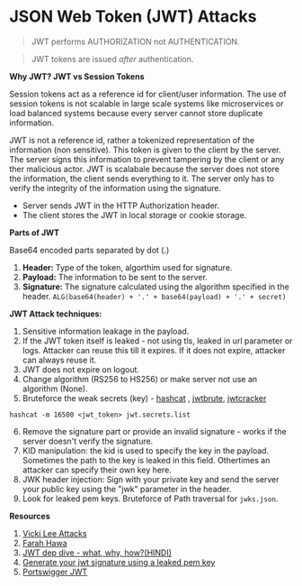 # JSON Web Token (JWT) Attacks

> JWT performs AUTHORIZATION not AUTHENTICATION.

> JWT tokens are issued _after_ authentication.

**Why JWT? JWT vs Session Tokens**

Session tokens act as a reference id for client/user information. The use of session tokens is not scalable in large scale systems like microservices or load balanced systems because every server cannot store duplicate information.

JWT is not a reference id, rather a tokenized representation of the information (non sensitive). This token is given to the client by the server. The server signs this information to prevent tampering by the client or any ther malicious actor. JWT is scalabale because the server does not store the information, the client sends everything to it. The server only has to verify the integrity of the information using the signature.

* Server sends JWT in the HTTP Authorization header.
* The client stores the JWT in local storage or cookie storage.

**Parts of JWT**

Base64 encoded parts separated by dot (.)

1. **Header:** Type of the token, algorthim used for signature.
2. **Payload:** The information to be sent to the server.
3. **Signature:** The signature calculated using the algorithm specified in the header. `ALG(base64(header) + '.' + base64(payload) + '.' + secret)`

**JWT Attack techniques:**
1. Sensitive information leakage in the payload.
2. If the JWT token itself is leaked - not using tls, leaked in url parameter or logs. Attacker can reuse this till it expires. If it does not expire, attacker can always reuse it.
3. JWT does not expire on logout. 
4. Change algorithm (RS256 to HS256) or make server not use an algorithm (None).
5. Bruteforce the weak secrets (key) - [hashcat](https://github.com/hashcat) , [jwtbrute](https://github.com/jmaxxz/jwtbrute), [jwtcracker](https://github.com/lmammino/jwt-cracker)
```
hashcat -m 16500 <jwt_token> jwt.secrets.list
```
6. Remove the signature part or provide an invalid signature - works if the server doesn't verify the signature.
7. KID manipulation: the kid is used to specify the key in the payload. Sometimes the path to the key is leaked in this field. Othertimes an attacker can specify their own key here. 
8. JWK header injection: Sign with your private key and send the server your public key using the "jwk" parameter in the header.
9. Look for leaked pem keys. Bruteforce of Path traversal for `jwks.json`.

**Resources**
1. [Vicki Lee Attacks](https://medium.com/swlh/hacking-json-web-tokens-jwts-9122efe91e4a)
2. [Farah Hawa](https://www.youtube.com/watch?v=4V3GXPViXxQ)
3. [JWT dep dive - what, why, how?(HINDI)](https://www.youtube.com/watch?v=5mUDRQfwXuE)
4. [Generate your jwt signature using a leaked pem key](https://github.com/farah-hawa/Jwt-code/blob/master/jwt.py)
5. [Portswigger JWT](https://portswigger.net/web-security/jwt)
